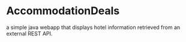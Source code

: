 # AccommodationDeals
a simple java webapp that displays hotel information retrieved from an external REST API.
